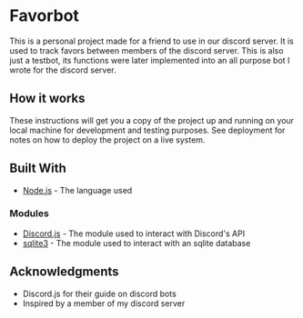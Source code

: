 # Favorbot

This is a personal project made for a friend to use in our discord server. It is used to track favors between members of the discord server. This is also just a testbot, its functions were later implemented into an all purpose bot I wrote for the discord server.

## How it works

These instructions will get you a copy of the project up and running on your local machine for development and testing purposes. See deployment for notes on how to deploy the project on a live system.

## Built With

* [Node.js](https://nodejs.org/en/) - The language used

### Modules

* [Discord.js](https://discord.js.org/#/) - The module used to interact with Discord's API
* [sqlite3](https://www.npmjs.com/package/sqlite3) - The module used to interact with an sqlite database

## Acknowledgments

* Discord.js for their guide on discord bots
* Inspired by a member of my discord server